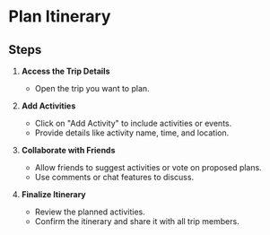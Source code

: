# Plan Itinerary

## Steps

1. **Access the Trip Details**

   - Open the trip you want to plan.

2. **Add Activities**

   - Click on "Add Activity" to include activities or events.
   - Provide details like activity name, time, and location.

3. **Collaborate with Friends**

   - Allow friends to suggest activities or vote on proposed plans.
   - Use comments or chat features to discuss.

4. **Finalize Itinerary**

   - Review the planned activities.
   - Confirm the itinerary and share it with all trip members.